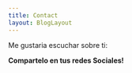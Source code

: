 ```yaml
---
title: Contact
layout: BlogLayout
---
```


Me gustaria escuchar sobre ti:

<ContactForm />

**Compartelo en tus redes Sociales!**
<SocialButtons />
